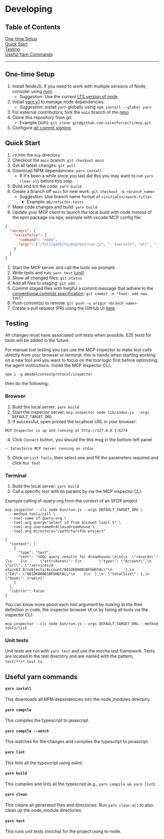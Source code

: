 # Developing

## Table of Contents

[One-time Setup](#one-time-setup)</br>
[Quick Start](#quick-start)</br>
[Testing](#testing)</br>
[Useful Yarn Commands](#useful-yarn-commands)</br>

<hr>

## One-time Setup

1. Install NodeJS. If you need to work with multiple versions of Node, consider using [nvm](https://github.com/nvm-sh/nvm).
   - _Suggestion:_ Use the current [LTS version of node](https://github.com/nodejs/release#release-schedule).
1. Install [yarn v1](https://yarnpkg.com/) to manage node dependencies.
   - _Suggestion:_ install `yarn` globally using `npm install --global yarn`
1. For external contributors, fork the `main` branch of the [repo](https://github.com/salesforcecli/mcp)
1. Clone this repository from git.
   - Example (ssh): `git clone git@github.com:salesforcecli/mcp.git`
1. Configure [git commit signing](https://docs.github.com/en/authentication/managing-commit-signature-verification/signing-commits).

## Quick Start

1. `cd` into the `mcp` directory
1. Checkout the `main` branch: `git checkout main`
1. Get all latest changes: `git pull`
1. Download NPM dependencies: `yarn install`.
   - If it's been a while since you last did this you may want to run `yarn clean-all` before this step.
1. Build and lint the code: `yarn build`
1. Create a branch off `main` for new work: `git checkout -b <branch_name>`
   - _Suggestion:_ Use branch name format of `<initials>/<work-title>`.
     - Example: `mb/refactor-tests`
1. Make code changes and build: `yarn build`
1. Update your MCP client to launch the local build with node instead of the npm package via npx, example with vscode MCP config file:

```json
{
  "servers": {
    "salesforce": {
      "command": "node",
      "args": ["/full/path/to/mcp/bin/run.js", "--toolsets", "all", "--orgs", "ALLOW_ALL_ORGS"]
    }
  }
}
```

1. Start the MCP server and call the tools via prompts
1. Write tests and run: `yarn test` ([unit](#unit-tests))
1. Show all changed files: `git status`
1. Add all files to staging: `git add .`
1. Commit staged files with helpful a commit message that adhere to the [conventional commits specification](https://www.conventionalcommits.org/en/v1.0.0/): `git commit -m "feat: add new tool"`
1. Push commit(s) to remote: `git push -u origin <branch_name>`
1. Create a pull request (PR) using the GitHub UI [here](https://github.com/salesforcecli/mcp).

## Testing

All changes must have associated unit tests when possible.
E2E tests for tools will be added in the future.

For manual tool testing you can use the MCP inspector to make tool calls directly from your browser or terminal, this is handy when starting working on a new tool and you want to focus on the tool logic first before optimizing the agent instructions.
Install the MCP inspector CLI:

```
npm i -g @modelcontextprotocol/inspector
```

then do the following:

### Browser

1. Build the local server: `yarn build`
2. Start the inspector server: `mcp-inspector node lib/index.js --orgs DEFAULT_TARGET_ORG`
3. If successful, open printed the localhost URL in your browser:

```
MCP Inspector is up and running at http://127.0.0.1:6274
```

4. Click `Connect` button, you should the this msg in the bottom-left panel

```
✅ Salesforce MCP Server running on stdio
```

5. Click on `List Tools`, then select one and fill the parameters required and click `Run Tool`

### Terminal

1. Build the local server: `yarn build`
2. Call a specific tool with its params by via the MCP inspector CLI:

Example calling sf-query-org from the context of an SFDX project

```shell
mcp-inspector --cli node bin/run.js --orgs DEFAULT_TARGET_ORG \
  --method tools/call \
  --tool-name sf-query-org \
  --tool-arg query="select id from account limit 5" \
  --tool-arg usernameOrAlias=dreamhouse \
  --tool-arg directory="/path/to/sfdx-project"

{
  "content": [
    {
      "type": "text",
      "text": "SOQL query results for dreamhouse:\n\n{\n  \"records\": [\n    {\n      \"attributes\": {\n        \"type\": \"Account\",\n        \"url\": \"/services/d
ata/v63.0/sobjects/Account/001DK00001BFbHbYAL\"\n      },\n      \"Id\": \"001DK00001BFbHbYAL\"\n    }\n  ],\n  \"totalSize\": 1,\n  \"done\": true\n}"
    }
  ],
  "isError": false
}
```

You can know more about each tool argument by looking at the their definition in code, the inspector browser UI or by listing all tools via the inspector CLI:

```shell
mcp-inspector --cli node bin/run.js --orgs DEFAULT_TARGET_ORG --method tools/list
```

### Unit tests

Unit tests are run with `yarn test` and use the mocha test framework. Tests are located in the test directory and are named with the pattern, `test/**/*.test.ts`.

## Useful yarn commands

#### `yarn install`

This downloads all NPM dependencies into the node_modules directory.

#### `yarn compile`

This compiles the typescript to javascript.

#### `yarn compile --watch`

This watches for file changes and compiles the typescript to javascript.

#### `yarn lint`

This lints all the typescript using eslint.

#### `yarn build`

This compiles and lints all the typescript (e.g., `yarn compile && yarn lint`).

#### `yarn clean`

This cleans all generated files and directories. Run `yarn clean-all` to also clean up the node_module directories.

#### `yarn test`

This runs unit tests (mocha) for the project using ts-node.
